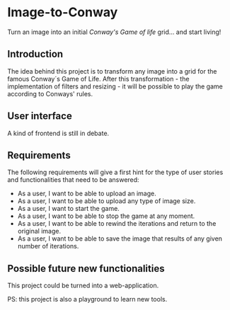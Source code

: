 # Image-to-Conway
Turn an image into an initial _Conway's Game of life_ grid... and start living!

## Introduction
The idea behind this project is to transform any image into a grid for the famous Conway´s Game of Life.
After this transformation - the implementation of filters and resizing - it will be possible to play the game according to Conways' rules.

## User interface
A kind of frontend is still in debate.

## Requirements
The following requirements will give a first hint for the type of user stories and functionalities that need to be answered:

- As a user, I want to be able to upload an image.
- As a user, I want to be able to upload any type of image size.
- As a user, I want to start the game.
- As a user, I want to be able to stop the game at any moment.
- As a user, I want to be able to rewind the iterations and return to the original image.
- As a user, I want to be able to save the image that results of any given number of iterations.

## Possible future new functionalities
This project could be turned into a web-application.

PS: this project is also a playground to learn new tools.
